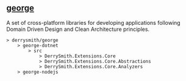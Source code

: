 ## [george][1]

A set of cross-platform libraries for developing applications following Domain Driven Design and Clean Architecture principles.

```
> derrysmith/george
	> george-dotnet
		> src
			> DerrySmith.Extensions.Core
			> DerrySmith.Extensions.Core.Abstractions
			> DerrySmith.Extensions.Core.Analyzers
	> george-nodejs
```

[1]: https://en.wikipedia.org/wiki/George_Clinton_(funk_musician) "George Clinton"
